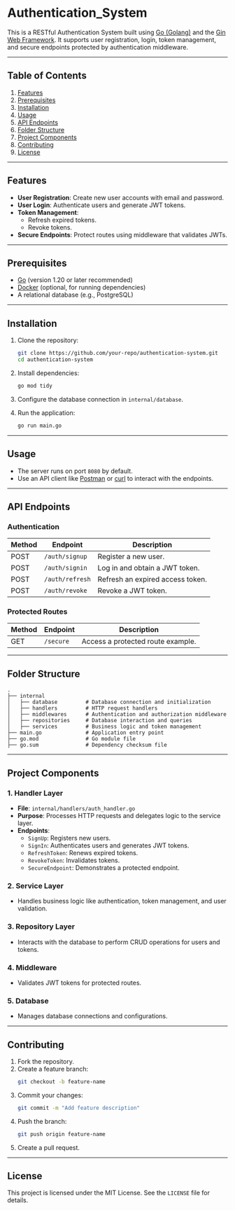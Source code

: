 # Authentication_System

This is a RESTful Authentication System built using [Go (Golang)](https://golang.org/) and the [Gin Web Framework](https://gin-gonic.com/). It supports user registration, login, token management, and secure endpoints protected by authentication middleware.

---

## Table of Contents

1. [Features](#features)
2. [Prerequisites](#prerequisites)
3. [Installation](#installation)
4. [Usage](#usage)
5. [API Endpoints](#api-endpoints)
6. [Folder Structure](#folder-structure)
7. [Project Components](#project-components)
8. [Contributing](#contributing)
9. [License](#license)

---

## Features

- **User Registration**: Create new user accounts with email and password.
- **User Login**: Authenticate users and generate JWT tokens.
- **Token Management**:
  - Refresh expired tokens.
  - Revoke tokens.
- **Secure Endpoints**: Protect routes using middleware that validates JWTs.

---

## Prerequisites

- [Go](https://golang.org/dl/) (version 1.20 or later recommended)
- [Docker](https://www.docker.com/) (optional, for running dependencies)
- A relational database (e.g., PostgreSQL)

---

## Installation

1. Clone the repository:
   ```bash
   git clone https://github.com/your-repo/authentication-system.git
   cd authentication-system
   ```

2. Install dependencies:
   ```bash
   go mod tidy
   ```

3. Configure the database connection in `internal/database`.

4. Run the application:
   ```bash
   go run main.go
   ```

---

## Usage

- The server runs on port `8080` by default.
- Use an API client like [Postman](https://www.postman.com/) or [curl](https://curl.se/) to interact with the endpoints.

---

## API Endpoints

### **Authentication**

| Method | Endpoint       | Description                          |
|--------|----------------|--------------------------------------|
| POST   | `/auth/signup` | Register a new user.                |
| POST   | `/auth/signin` | Log in and obtain a JWT token.       |
| POST   | `/auth/refresh`| Refresh an expired access token.     |
| POST   | `/auth/revoke` | Revoke a JWT token.                 |

### **Protected Routes**

| Method | Endpoint      | Description                       |
|--------|---------------|-----------------------------------|
| GET    | `/secure`     | Access a protected route example.|

---

## Folder Structure

```plaintext
.
├── internal
│   ├── database         # Database connection and initialization
│   ├── handlers         # HTTP request handlers
│   ├── middlewares      # Authentication and authorization middleware
│   ├── repositories     # Database interaction and queries
│   ├── services         # Business logic and token management
├── main.go              # Application entry point
├── go.mod               # Go module file
├── go.sum               # Dependency checksum file
```

---

## Project Components

### 1. **Handler Layer**
   - **File**: `internal/handlers/auth_handler.go`
   - **Purpose**: Processes HTTP requests and delegates logic to the service layer.
   - **Endpoints**:
     - `SignUp`: Registers new users.
     - `SignIn`: Authenticates users and generates JWT tokens.
     - `RefreshToken`: Renews expired tokens.
     - `RevokeToken`: Invalidates tokens.
     - `SecureEndpoint`: Demonstrates a protected endpoint.

### 2. **Service Layer**
   - Handles business logic like authentication, token management, and user validation.

### 3. **Repository Layer**
   - Interacts with the database to perform CRUD operations for users and tokens.

### 4. **Middleware**
   - Validates JWT tokens for protected routes.

### 5. **Database**
   - Manages database connections and configurations.

---

## Contributing

1. Fork the repository.
2. Create a feature branch:
   ```bash
   git checkout -b feature-name
   ```
3. Commit your changes:
   ```bash
   git commit -m "Add feature description"
   ```
4. Push the branch:
   ```bash
   git push origin feature-name
   ```
5. Create a pull request.

---

## License

This project is licensed under the MIT License. See the `LICENSE` file for details.